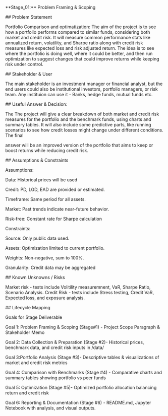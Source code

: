 \*\*Stage\_01:\*\* Problem Framing \& Scoping



\## Problem Statement

Portfolio Comparison and optimatization: The aim of the project is to see how a portfolio performs compared to similar funds, considering both market and credit risk. It will measure common performance stats like annualized return, volatility, and Sharpe ratio along with credit risk measures like expected loss and risk adjusted return. The idea is to see where the portfolio is doing well, where it could be better, and then run optimization to suggest changes that could improve returns while keeping risk under control.



\## Stakeholder \& User

The main stakeholder is an investment manager or financial analyst, but the end users could also be institutional investors, portfolio managers, or risk team. Any instituion can use it - Banks, hedge funds, mutual funds etc.



\## Useful Answer \& Decision:

The The project will give a clear breakdown of both market and credit risk measures for the portfolio and the benchmark funds, using charts and summary tables. It will also include some predictive parts, like running scenarios to see how credit losses might change under different conditions. The final 

answer will be an improved version of the portfolio that aims to keep or boost returns while reducing credit risk.



\## Assumptions \& Constraints

Assumptions:

Data: Historical prices will be used 

Credit: PD, LGD, EAD are provided or estimated.

Timeframe: Same period for all assets.

Market: Past trends indicate near-future behavior.

Risk-free: Constant rate for Sharpe calculation



Constraints:

Source: Only public data used.

Assets: Optimization limited to current portfolio.

Weights: Non-negative, sum to 100%.

Granularity: Credit data may be aggregated



\## Known Unknowns / Risks

Market risk - tests include Volitility measuremnent, VaR, Sharpe Ratio, Scenario Analysis. Credit Risk - tests include Stress testing, Credit VaR, Expected loss, and exposure analysis.



\## Lifecycle Mapping

Goals for Stage Deliverable

Goal 1: Problem Framing \& Scoping (Stage#1) - Project Scope Paragraph \& Stakeholder Memo

Goal 2: Data Collection \& Preparation (Stage #2)- Historical prices, benchmark data, and credit risk inputs in /data/

Goal 3:Portfolio Analysis (Stage #3)- Descriptive tables \& visualizations of market and credit risk metrics

Goal 4: Comparison with Benchmarks (Stage #4) - Comparative charts and summary tables showing portfolio vs peer funds

Goal 5: Optimization (Stage  #5)- Optimized portfolio allocation balancing return and credit risk

Goal 6: Reporting \& Documentation (Stage #6) - README.md, Jupyter Notebook with analysis, and visual outputs.

